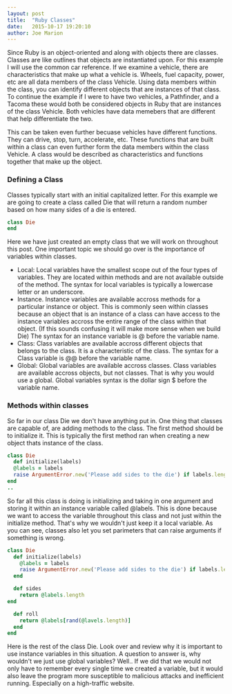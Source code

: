 ```yaml
---
layout: post
title:  "Ruby Classes"
date:   2015-10-17 19:20:10
author: Joe Marion
---
```


Since Ruby is an object-oriented and along with objects there are classes. Classes are like outlines that objects are instantiated upon. For this example I will use the common car reference. If we examine a vehicle, there are characteristics that make up what a vehicle is. Wheels, fuel capacity, power, etc are all data members of the class Vehicle. Using data members within the class, you can identify different objects that are instances of that class. To continue the example if I were to have two vehicles, a Pathfinder, and a Tacoma these would both be considered objects in Ruby that are instances of the class Vehicle. Both vehicles have data memebers that are different that help differentiate the two.

<!--more-->



This can be taken even further becuase vehicles have different functions. They can drive, stop, turn, accelerate, etc. These functions that are built within a class can even further form the data members within the class Vehicle. A class would be described as characteristics and functions together that make up the object.

### Defining a Class

Classes typically start with an initial capitalized letter. For this example we are going to create a class called Die that will return a random number based on how many sides of a die is entered.

```ruby
class Die
end
```

Here we have just created an empty class that we will work on throughout this post. One important topic we should go over is the importance of variables within classes.


* Local: Local variables have the smallest scope out of the four types of variables. They are located within methods and are not available outside of the method. The syntax for local variables is typically a lowercase letter or an underscore.
* Instance. Instance variables are available accross methods for a particular instance or object. This is commonly seen within classes because an object that is an instance of a class can have access to the instance variables accross the entire range of the class within that object. (If this sounds confusing it will make more sense when we build Die) The syntax for an instance variable is @ before the variable name.
* Class: Class variables are available accross different objects that belongs to the class. It is a characteristic of the class. The syntax for a Class variable is @@ before the variable name.
* Global: Global variables are available accross classes. Class variables are available accross objects, but not classes. That is why you would use a global. Global variables syntax is the dollar sign $ before the variable name.


### Methods within classes

So far in our class Die we don't have anything put in. One thing that classes are capable of, are adding methods to the class. The first method should be to initialize it. This is typically the first method ran when creating a new object thats instance of the class.

```ruby
class Die
  def initialize(labels)
  @labels = labels
  raise ArgumentError.new('Please add sides to the die') if labels.length < 1
end
..
```

So far all this class is doing is initializing and taking in one argument and storing it within an instance variable called @labels. This is done because we want to access the variable throughout this class and not just within the initialize method. That's why we wouldn't just keep it a local variable. As you can see, classes also let you set parimeters that can raise arguments if something is wrong.

```ruby
class Die
  def initialize(labels)
    @labels = labels
    raise ArgumentError.new('Please add sides to the die') if labels.length < 1
  end

  def sides
    return @labels.length
end

  def roll
    return @labels[rand(@lavels.length)]
  end
end
```

Here is the rest of the class Die. Look over and review why it is important to use instance variables in this situation. A question to answer is, why wouldn't we just use global variables? Well.. If we did that we would not only have to remember every single time we created a variable, but it would also leave the program more susceptible to malicious attacks and inefficient running. Especially on a high-traffic website.